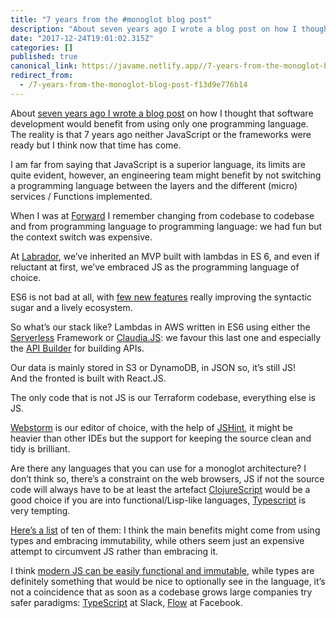 ```yaml
---
title: "7 years from the #monoglot blog post"
description: "About seven years ago I wrote a blog post on how I thought that software development would benefit from using only one programming…"
date: "2017-12-24T19:01:02.315Z"
categories: []
published: true
canonical_link: https://javame.netlify.app//7-years-from-the-monoglot-blog-post-f13d9e776b14
redirect_from:
  - /7-years-from-the-monoglot-blog-post-f13d9e776b14
---
```


About [seven years ago I wrote a blog post](https://the-arm.com/monoglot-architecture-for-the-win-86bc010c61fb) on how I thought that software development would benefit from using only one programming language.   
The reality is that 7 years ago neither JavaScript or the frameworks were ready but I think now that time has come.

I am far from saying that JavaScript is a superior language, its limits are quite evident, however, an engineering team might benefit by not switching a programming language between the layers and the different (micro) services / Functions implemented.

When I was at [Forward](http://www.forward.co.uk/) I remember changing from codebase to codebase and from programming language to programming language: we had fun but the context switch was expensive.

At [Labrador](https://www.thelabrador.co.uk/), we’ve inherited an MVP built with lambdas in ES 6, and even if reluctant at first, we’ve embraced JS as the programming language of choice.

ES6 is not bad at all, with [few new features](http://es6-features.org/#Constants) really improving the syntactic sugar and a lively ecosystem.

So what’s our stack like? Lambdas in AWS written in ES6 using either the [Serverless](https://serverless.com/) Framework or [Claudia.JS](https://claudiajs.com/): we favour this last one and especially the [API Builder](https://claudiajs.com/claudia-api-builder.html) for building APIs.

Our data is mainly stored in S3 or DynamoDB, in JSON so, it’s still JS!   
And the fronted is built with React.JS.

The only code that is not JS is our Terraform codebase, everything else is JS.

[Webstorm](https://www.jetbrains.com/webstorm/) is our editor of choice, with the help of [JSHint](http://jshint.com/), it might be heavier than other IDEs but the support for keeping the source clean and tidy is brilliant.

Are there any languages that you can use for a monoglot architecture? I don’t think so, there’s a constraint on the web browsers, JS if not the source code will always have to be at least the artefact [ClojureScript](https://clojurescript.org/) would be a good choice if you are into functional/Lisp-like languages, [Typescript](https://www.typescriptlang.org/) is very tempting.

[Here’s a list](https://www.sitepoint.com/10-languages-compile-javascript/) of ten of them: I think the main benefits might come from using types and embracing immutability, while others seem just an expensive attempt to circumvent JS rather than embracing it.

I think [modern JS can be easily functional and immutable](https://leanpub.com/javascriptallongesix/read), while types are definitely something that would be nice to optionally see in the language, it’s not a coincidence that as soon as a codebase grows large companies try safer paradigms: [TypeScript](https://slack.engineering/typescript-at-slack-a81307fa288d) at Slack, [Flow](https://flow.org/) at Facebook.
